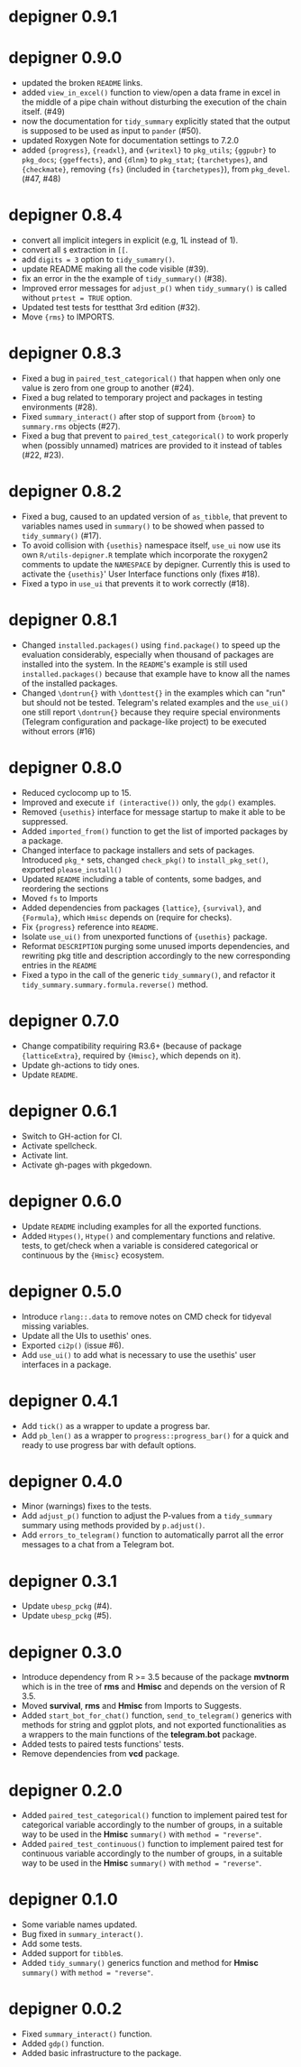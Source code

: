# depigner 0.9.1

# depigner 0.9.0

- updated the broken `README` links.
- added `view_in_excel()` function to view/open a data frame in excel in the middle of a pipe chain without disturbing the execution of the chain itself. (#49)
- now the documentation for `tidy_summary` explicitly stated that the output is supposed to be used as input to `pander` (#50).
- updated Roxygen Note for documentation settings to 7.2.0
- added `{progress}`, `{readxl}`, and `{writexl}` to `pkg_utils`; `{ggpubr}` to `pkg_docs`; `{ggeffects}`, and `{dlnm}` to `pkg_stat`; `{tarchetypes}`, and `{checkmate}`, removing `{fs}` (included in `{tarchetypes}`), from `pkg_devel`. (#47, #48)

# depigner 0.8.4

-   convert all implicit integers in explicit (e.g, 1L instead of 1).
-   convert all `$` extraction in `[[`.
-   add `digits = 3` option to `tidy_sumamry()`.
-   update README making all the code visible (\#39).
-   fix an error in the the example of `tidy_summary()` (\#38).
-   Improved error messages for `adjust_p()` when `tidy_summary()` is called without `prtest = TRUE` option.
-   Updated test tests for testthat 3rd edition (\#32).
-   Move `{rms}` to IMPORTS.

# depigner 0.8.3

-   Fixed a bug in `paired_test_categorical()` that happen when only one value is zero from one group to another (\#24).
-   Fixed a bug related to temporary project and packages in testing environments (\#28).
-   Fixed `summary_interact()` after stop of support from `{broom}` to `summary.rms` objects (\#27).
-   Fixed a bug that prevent to `paired_test_categorical()` to work properly when (possibly unnamed) matrices are provided to it instead of tables (\#22, \#23).

# depigner 0.8.2

-   Fixed a bug, caused to an updated version of `as_tibble`, that prevent to variables names used in `summary()` to be showed when passed to `tidy_summary()` (\#17).
-   To avoid collision with `{usethis}` namespace itself, `use_ui` now use its own `R/utils-depigner.R` template which incorporate the roxygen2 comments to update the `NAMESPACE` by depigner. Currently this is used to activate the `{usethis}`' User Interface functions only (fixes \#18).
-   Fixed a typo in `use_ui` that prevents it to work correctly (\#18).

# depigner 0.8.1

-   Changed `installed.packages()` using `find.package()` to speed up the evaluation considerably, especially when thousand of packages are installed into the system. In the `README`'s example is still used `installed.packages()` because that example have to know all the names of the installed packages.
-   Changed `\dontrun{}` with `\donttest{}` in the examples which can "run" but should not be tested. Telegram's related examples and the `use_ui()` one still report `\dontrun{}` because they require special environments (Telegram configuration and package-like project) to be executed without errors (\#16)

# depigner 0.8.0

-   Reduced cyclocomp up to 15.
-   Improved and execute `if (interactive())` only, the `gdp()` examples.
-   Removed `{usethis}` interface for message startup to make it able to be suppressed.
-   Added `imported_from()` function to get the list of imported packages by a package.
-   Changed interface to package installers and sets of packages. Introduced `pkg_*` sets, changed `check_pkg()` to `install_pkg_set()`, exported `please_install()`
-   Updated `README` including a table of contents, some badges, and reordering the sections
-   Moved `fs` to Imports
-   Added dependencies from packages `{lattice}`, `{survival}`, and `{Formula}`, which `Hmisc` depends on (require for checks).
-   Fix `{progress}` reference into `README`.
-   Isolate `use_ui()` from unexported functions of `{usethis}` package.
-   Reformat `DESCRIPTION` purging some unused imports dependencies, and rewriting pkg title and description accordingly to the new corresponding entries in the `README`
-   Fixed a typo in the call of the generic `tidy_summary()`, and refactor it `tidy_summary.summary.formula.reverse()` method.

# depigner 0.7.0

-   Change compatibility requiring R3.6+ (because of package `{latticeExtra}`, required by `{Hmisc}`, which depends on it).
-   Update gh-actions to tidy ones.
-   Update `README`.

# depigner 0.6.1

-   Switch to GH-action for CI.
-   Activate spellcheck.
-   Activate lint.
-   Activate gh-pages with pkgedown.

# depigner 0.6.0

-   Update `README` including examples for all the exported functions.
-   Added `Htypes()`, `Htype()` and complementary functions and relative. tests, to get/check when a variable is considered categorical or continuous by the `{Hmisc}` ecosystem.

# depigner 0.5.0

-   Introduce `rlang::.data` to remove notes on CMD check for tidyeval missing variables.
-   Update all the UIs to usethis' ones.
-   Exported `ci2p()` (issue \#6).
-   Add `use_ui()` to add what is necessary to use the usethis' user interfaces in a package.

# depigner 0.4.1

-   Add `tick()` as a wrapper to update a progress bar.
-   Add `pb_len()` as a wrapper to `progress::progress_bar()` for a quick and ready to use progress bar with default options.

# depigner 0.4.0

-   Minor (warnings) fixes to the tests.
-   Add `adjust_p()` function to adjust the P-values from a `tidy_summary` summary using methods provided by `p.adjust()`.
-   Add `errors_to_telegram()` function to automatically parrot all the error messages to a chat from a Telegram bot.

# depigner 0.3.1

-   Update `ubesp_pckg` (\#4).
-   Update `ubesp_pckg` (\#5).

# depigner 0.3.0

-   Introduce dependency from R \>= 3.5 because of the package **mvtnorm** which is in the tree of **rms** and **Hmisc** and depends on the version of R 3.5.
-   Moved **survival**, **rms** and **Hmisc** from Imports to Suggests.
-   Added `start_bot_for_chat()` function, `send_to_telegram()` generics with methods for string and ggplot plots, and not exported functionalities as a wrappers to the main functions of the **telegram.bot** package.
-   Added tests to paired tests functions' tests.
-   Remove dependencies from **vcd** package.

# depigner 0.2.0

-   Added `paired_test_categorical()` function to implement paired test for categorical variable accordingly to the number of groups, in a suitable way to be used in the **Hmisc** `summary()` with `method = "reverse"`.
-   Added `paired_test_continuous()` function to implement paired test for continuous variable accordingly to the number of groups, in a suitable way to be used in the **Hmisc** `summary()` with `method = "reverse"`.

# depigner 0.1.0

-   Some variable names updated.
-   Bug fixed in `summary_interact()`.
-   Add some tests.
-   Added support for `tibble`s.
-   Added `tidy_summary()` generics function and method for **Hmisc** `summary()` with `method = "reverse"`.

# depigner 0.0.2

-   Fixed `summary_interact()` function.
-   Added `gdp()` function.
-   Added basic infrastructure to the package.
